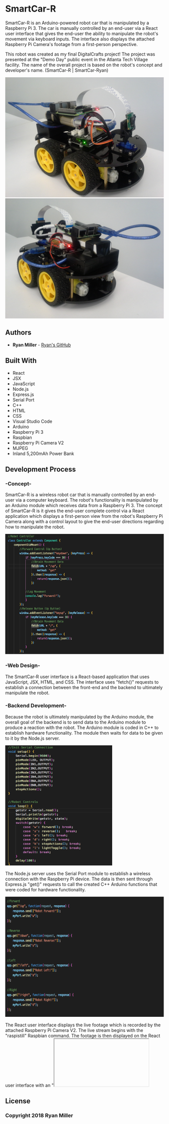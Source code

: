 # SmartCar-R

SmartCar-R is an Arduino-powered robot car that is manipulated by a Raspberry Pi 3. The car is manually controlled by an end-user 
via a React user interface that gives the end-user the ability to manipulate the robot's movement via keyboard inputs. The interface 
also displays the attached Raspberry Pi Camera's footage from a first-person perspective.

This robot was created as my final DigitalCrafts project! The project was presented at the "Demo Day" public event in the Atlanta 
Tech Village facility. The name of the overall project is based on the robot's concept and developer's name. (SmartCar-R | SmartCar-Ryan)

<img src="screenshots/screen1.jpg" width="600" height="380"/>
<img src="screenshots/screen2.jpg" width="600" height="380"/>


## Authors
* **Ryan Miller** - [Ryan's GitHub](https://github.com/Ryan330)


## Built With
* React
* JSX
* JavaScript
* Node.js
* Express.js
* Serial Port
* C++
* HTML
* CSS
* Visual Studio Code
* Arduino
* Raspberry Pi 3
* Raspbian
* Raspberry Pi Camera V2
* MJPEG
* Inland 5,200mAh Power Bank


## Development Process
### -Concept-
SmartCar-R is a wireless robot car that is manually controlled by an end-user via a computer keyboard. The robot's functionality is 
manipulated by an Arduino module which receives data from a Raspberry Pi 3. The concept of SmartCar-R is it gives the end-user 
complete control via a React application which displays a first-person view from the robot's Raspberry Pi Camera along with a control 
layout to give the end-user directions regarding how to manipulate the robot.

<img src="screenshots/screen5.png" width="600" height="380"/>

### -Web Design-
The SmartCar-R user interface is a React-based application that uses JavaScript, JSX, HTML, and CSS. The interface uses "fetch()" 
requests to establish a connection between the front-end and the backend to ultimately manipulate the robot.

### -Backend Development-
Because the robot is ultimately manipulated by the Arduino module, the overall goal of the backend is to send data to the Arduino 
module to produce a reaction with the robot. The Arduino module is coded in C++ to establish hardware functionality. The module then 
waits for data to be given to it by the Node.js server.

<img src="screenshots/screen4.png" width="340" height="380"/>

The Node.js server uses the Serial Port module to establish a wireless connection with the Raspberry Pi device. The data is then sent through Express.js "get()" requests to call the created C++ Arduino functions that were coded for hardware functionality.

<img src="screenshots/screen3.png" width="600" height="380"/>

The React user interface displays the live footage which is recorded by the attached Raspberry Pi Camera V2. The live stream begins with the "raspistill" Raspbian command. The footage is then displayed on the React user interface with an "<iframe>" HTML tag that references the Raspberry Pi's IP address and backend port number using the MJPEG process.

### -Project Challenges-
During the development process, the biggest challenge overall was coding and establishing the wireless connection between the backend 
Node.js server and the Raspberry Pi 3 device which would be used to send data to the Arduino module for robot functionality. This was my 
first Raspberry Pi and Arduino project which made it a bit of a tedious learning process. 

It was a rather great experience to quickly explore the possibilities of not only the hardware, but also the opportunities to work with new software and different languages with only 2 weeks until the set deadline.


## Demo Video Footage
Here is a short video of SmartCar-R in action! A big thank you to my good friend and DigitalCrafts classmate [Beth D'Amato](https://github.com/badamato) for recording the video.
<iframe width="560" height="315" src="https://www.youtube.com/embed/i2Roqc4kQ_o" frameborder="0" allow="autoplay; encrypted-media" allowfullscreen></iframe>


## License
### Copyright 2018 Ryan Miller
